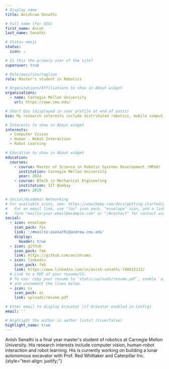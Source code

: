 ```yaml
---
# Display name
title: Anishram Senathi

# Full name (for SEO)
first_name: Anish
last_name: Senathi

# Status emoji
status:
  icon: ☕️

# Is this the primary user of the site?
superuser: true

# Role/position/tagline
role: Master's student in Robotics

# Organizations/Affiliations to show in About widget
organizations:
  - name: Carnegie Mellon University
    url: https://www.cmu.edu/

# Short bio (displayed in user profile at end of posts)
bio: My research interests include distributed robotics, mobile computing and programmable matter.

# Interests to show in About widget
interests:
  - Computer Vision
  - Human - Robot Interaction
  - Robot Learning

# Education to show in About widget
education:
  courses:
    - course: Master of Science in Robotic Systems Development (MRSD)
      institution: Carnegie Mellon University
      year: 2024
    - course: BTech in Mechanical Engineering
      institution: IIT Bombay
      year: 2019

# Social/Academic Networking
# For available icons, see: https://wowchemy.com/docs/getting-started/page-builder/#icons
#   For an email link, use "fas" icon pack, "envelope" icon, and a link in the
#   form "mailto:your-email@example.com" or "/#contact" for contact widget.
social:
  - icon: envelope
    icon_pack: fas
    link: '/#mailto:asenathi@andrew.cmu.edu'
    display:
      header: true
  - icon: github
    icon_pack: fab
    link: https://github.com/anishrams
  - icon: linkedin
    icon_pack: fab
    link: https://www.linkedin.com/in/anish-senathi-740615112/
  # Link to a PDF of your resume/CV.
  # To use: copy your resume to `static/uploads/resume.pdf`, enable `ai` icons in `params.yaml`,
  # and uncomment the lines below.
  - icon: cv
    icon_pack: ai
    link: uploads/resume.pdf

# Enter email to display Gravatar (if Gravatar enabled in Config)
email: ''

# Highlight the author in author lists? (true/false)
highlight_name: true
---
```


Anish Senathi is a final year master's student of robotics at Carnegie Mellon University. His research interests include computer vision, human-robot interaction and robot learning. His is currently working on building a lunar autonomous excavator with Prof. Red Whittaker and Caterpillar Inc.
{style="text-align: justify;"}
